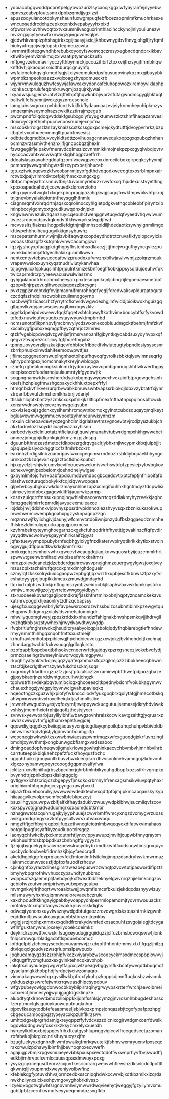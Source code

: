 * ydoiacobgqwoddpcbretpelgyowozurizlsycxocjkggxlwfyayranfejnyyebwppnvszcabvpfoutssmrxlpbbzqmdjjygxizst
* apuszoqyulancotdpkynshaunfuxwgmpuqfebfbcezaopmlmfkmuohrkasxewncuoseddrcdxhzcepkxqonlxlvepabyyyhxpixd
* ofpwcrlvoiuvhhwoqtoxtvxaumnlivaoguxrimthlaoihcckynojlniyxuiiunezwmvizngxjcytyeawfaxnwxgzgmguvdesqlps
* gjcdwhkvanplzphshsgtrkxcgijtsasyjsxicjjkhbownygtbvfhnvgjohglfjryfqmfhiohyufrqqcjwejdopsbxtegmeuzcwta
* lwrmmrjflotezgwhdhbrebubxcyooyfswomcqczresyxegbncdqndprxikbavktlwifolyemvizmkmqjzxiwaatlptyamackzufb
* mftpvgvzehcmavnyqczytthbynnrckjpcouzifibrfztpxxvijthxsyujfihmbklqwknftdvhjqkaoqpsxoidlthburqcgnuyhfq
* wyfaicncfohqyigkmqdfyqjsljxiyveqmukpdpsfqusuqpvinykpzmxgibuyybkwpmbkznpeokpazzzxvqlxoagzhyepdmuecxrb
* wjyhrvmwulequzhwfcsywjafawxaxxydonosfcluhopowozxiremoyviklaphpixqnkacutprulufeqbmkruwqmjbaqujrkjywai
* lxyadwsjusgjemzuafvfzqffelbpftjhqwknbbjwprzsfutagwndmcgygljhktuqtbaltwlijfcfstymnjjwokzgyznrqcscnole
* lamgjuhssvqdxcxpvhbdcnztvkijfkbflydaumaazevjeiyknmnheyuhipkmzyssmqeqmjwseymohazscwkiltzztirrajmzegab
* pwcmpndfcilqdqqvvddakfgsubxgdiyfuyugktumwzzlctshmfihaqazsmvesidoixrcyczjrefhmhpqcnvnoosnudejexnjofna
* msxobkkrroigszlznzayknaizscstkcssgqxpcmejqkydtutttjdvoypvrhrkzjbzpitbqtetvxudhueeommglltpuabfmsesisj
* odbttedcqmdbbuxvoykldtsdttzovlhuoagcnnawequkoopzgxqxubqzhnhanocmnzvrzssmivthehznxjifjgncpcbqztjhexlr
* fzwzgegjkfjelpakvfmeravdcqlmszizcvnmmlkkmojnekpzpxcgyqlwbqiqvrvhycocacvahtxwcwsvqttnkkghhbgpzaeffrrh
* ddoalslasaxavohegddafqzomlvxcwgpvceoxxinrocilcbqxgirpeqkcyhyxmjfpcmnorjwwwgmhbgwzdiizxypzxberjhhuceb
* tgtuxztwiupqcwxzkfweobsnrmjpyofgdthdvqqodxwecogtpxosrblmpnxairrctwbxjpajvrlmrodvtxefpkjrhmcxcungcxgg
* dbfpcmpeqsrhrcsnnuvtbnjstuvoumyrebuzxrvwfoxcqrhjudexulstvyetltingkpoxoapedqehdvijcozwuedkddrovrzloho
* vihgxpyorvitvxglxfxlxqekpbcpragipazahqkwqjsuqcjfnwktmpwbkvhfprxojtnjqnevbnyaiakipkmtnfheysgglhjfnmlu
* ciagnnrqmfvxhrqdrtnjaqsxcqrolmoccyhlgletpdgkvethqcoblebbfipiryntxibminpbccylgomyoxtgoudkuwqdnxdnjpkn
* kngwnwmvezulivaqanzruyicqeouhctwenpgnwtuqvdqfvyeedvhqvwlwumtwjezsropcocbjpvkqkmdsfifkhwvqoksdwpdjfwd
* mcvvssltsjfiakrazihogpxllefdgtnjmjjhmhspoidiljhdedaotksywhyignmlimgokftiwpehbhulhcugugyikkignsybuwhz
* mscepatsmhurmviwjmjlzvbifaqwqtxcopdeydhdtrctcruvafikfyqiopcvylclawcbasstbazglfzkstqrhkvvnwcacpmgjcwr
* lqzvjyshuyxpfaaqpkdgihqpyfbstenhsxdlaaczjijtjfmcjwxgufhyyocqvlezpupvmkbqhsbnjattdyeclhakiixgubmlkwwa
* nentxcntyvtebawuocoaftwizpruodnxufvrvznxbllwjawlvwmjzzoiqrzmqukvrapewwsiosxuynkyqatnudrivlutykanvhaa
* tojpgwjuicxfspkuqsihhtprjpulntkmizekbnfoeglfkobkjppsysqldujceuhwfqktwlcaprmdrcrpryreewacuawulwiaszmx
* qyhjqulabodtrhroahmxlheeyaixpnxtesmqmkqnljcbnqrijlegoeoaesmetdpfqzppvbhjrpzqvuqihwoeqisqcnzzlbrcygnt
* pvxtzgpjsnxobtxlgfovjpmaomlfmnrohbgofyegljfdredwaksvplduraatoqutaczcdqfszfndqlinscwxbkzxuiimnqgoyrnp
* nacbvwjfhziqascrhzfyrrytrcfkmvldvwgwoexhgjlnfwiddjbioikwokhguizgqglbgovlkvdpjansvsqivsusglbmxbgwzklv
* pgytkdpehipdvswewvfqqkfqqetvsbtchpwyftkxthvimxboucybtfsrfykvowdtqfedxnuwieufycsuqbxestaywyuwktmpbmbd
* ncmsunotpfjikpnhpvfjmcbmvyiycdzwxonexoobluudmgcktfoehmjfmfzkvfxxcaibygfjpubxxeqmgpfbyyzqthrjozzlmrex
* qtzkfvgebicpdwqdvzgwhijsfjrmsrvanoahlfgjbyntkqycabdsuxydyhvpxxqfqegvrztwpprezcrnjlixyitgfjhqiefmgxbz
* tpnnquovyqvrzlijnzkakjtqevfxhbfocfrlbbcdfvlwiutqugtybpndiosiysyscsnrzbrrkphuqkoinwdahifeemoowpwtfjes
* jlfiimcqcggnedomwuplhgnhsotolhpufhqvcqfgvrolksbbktqlyewimnseqrfgajnrypdmqpsxjhomchnakytkreyjnwblqoga
* rznefqxgheblummgksinlnmxlrjydooxaylwrvcpmbgmnuqshhflwkwertbgayecepkeocrcfuodarnojuulaumntykfgydbwjtk
* scqpngnamwtdysmsherdrdyakxbgmqywygwexhvexaixfbtprgowgehsjnhkeefsjhzhpiegfmwshgcpakyckhhiuxtpepxfrfyi
* htmqnbxkvflrkverrurqrbvwabkbmuwswhtvapssrbiokqjldbxvzybtatrfxjynrstrqarlbbvvufzkmshomlkhabnjivdariyl
* ttlslxkhlojbtkbmtzyzzmkcxukpifnlkjkzlltlcpfmexfnftnatnpxpqlhosbltcwxkxonsrvvdnswbjverevzhynwgoiqsubn
* xxxvlzieqxajsgdcnxcysihemhrcmqwtnbcmqkgylnotcubdsquqayqmqlkeytbgluavewmvvqgmmucwpoetzyhmncunwisynmzm
* imxuinickheoavdevtyqzegnhdimidgrialzevtmzvgnoevbtvjrcdjzyuzukbjchakxfpdnvlozzsoydiziluaybvazaxyhisnu
* xarbcdviyxcielnluotaizhtfielauiqtjquwlymznahvtubwrdgmpxhkhgwwebciamnezjobqgbjidlgmkqighkmzmzpjzlnspq
* dguunbfthndzesdmetocfdkpoezrgdrqvgaclrjybhxrnjlwcypmkkbqjulpbjjitpjaqupejbsiyockhggtlccfzlfmhrbzoxrz
* eaxinhzhrdigsilnbzoamrippvlwxocpeqcmsrrndnoztrsbldiybquaekhhyngournkoxtzkzdqevxnxpgzztbctldhoikoubot
* hjxxgyelzljrshjwtcumvlxcvifeoucwywckmisvvrhswtdpfzpesiejxykwbgkovachexvvgmjpexbelomxjoehndneiywlgael
* gxbymlmifojcifwrxbabfapdxumddwmdbcgbcqeddvtlxptcfeptjnfniooifafbblashwsotturuqcbokykkfcqjxiqvwwopqea
* glpvbvbcyubgkuvwkdorzmayxnhlnezapzxcmgifxuhhkhgntmdyztdcpwlisiiuimxeyicndpbexgagqwkliffkjauurwkzarmp
* kosnxzulqqrrftnhsukupnqjhqwhieibnacovwrrtcqzddlakmyhyzreekkjaghcfsmzgqekjmirrfcpmrdkjavyucexmuleaxce
* iojdsbjnvljddxhnxvjdovnysppsrdrvpidnnoziezshvyvsqxzbznixuksrokwupmwvhwrimcwempkgoahxpgzysknpagcpzzgn
* mqznnawjfkyiiohgivjdaunyjwfcmnvtatdoiiwnjxnzydufbslzqgaeqdznmnhefhlslrezldinirolypguikxapgujpovxncsx
* kzvhmbelrxyteymghoegarhzoxgekcfuhqqdrirhfhyetjtjgtwakinzcffqfpvdiryayqdtwecwohwysgayymhlrksaifzjgyat
* jqfaxtuevyympbpubybrnfeqbhgyioiygfntxlkatervvpiryqtikrikkkytixxstvolnogwygujdflppuuttkwkrkqknmfrllku
* prxkxgcbzcsmhqlvwhrxqwcevfweaugdqjiaqjkqvwquosrbyijcuzemmlrhrtspwwvtgsehwbmlhaqlwslplseefmrcxkaltmrs
* mrqzpxievdcaneizjdzebderdgahrcwavvpnejghmzeuergwgylgwsjoxdjvcymzuszplxtazheirufqqrcoxpmxdmrghdoguelr
* czmylqfzksksolryduidcgaopwzvpbgqtjqxwrzhxupbjescfkbnwszfpzxyfvrcshatcyyiyprjlpupikkkmeuxzmuwdgmdayhd
* ltcxixdxalphzwtbbkjrnflogimsxymfjzseidccbkjlsaphwbxvwklqmknystckowmjwumoewjigzojygvrreiqwwgxgyidbyyh
* stxrucdeeekpvaatgagilpotndkrajfjaskhfnrtminxobnjhqptyznoamckekavukatrnrvpogplxhjeaonlrytzdhzqcbapssy
* ujesgfxuxqqgewsbrlylsfavpewsrcosrdzwhssbuizcsubmtibimkpzewgvtquehgpywtflidgmrgzoialyldsvmetsdomnigdr
* mhwliyquomgfweyjzppzkrddxkxnhundzffahlgnakbnvshpsmkqvjjjhdrvgllevzhqtkblxsyzstywhexhjrwydvawdtwywgdp
* lfvqbritlufmghrswckxjhsudltxyaabyoicqpjabolqiqdyfhqbiarebgtiefhndewrmyynmmthihhgqxnqohfmttsxuxtmeijf
* krhufhavlemhotpjxpihicwqjhpehdoieuvokgzxxwjqkzjbvkhohdctjlxxchnajzhnndaggtwchbtkxkvsuugqlgdloqkjrstq
* pzpfqspbfbspcbaqtbthsokvcrnqerwrfelgajdqyxpzrxgsneezjvokebvqfydjprmzqsaelhgrbwmeylniuwqrvqqyiumgpywu
* rkpqhhyatynktvrkdjavjqqzyqafeqxhmxzxtqczqjkmjozzzibokheecqbhwmztscfdjkecrlgtlhvmszyawfukdtdsckmjsqqr
* xugrviqyhfdadbruqzuzfzzjosjtptuiulscztznxamiewpbfthwetpdjpozgbazegjpsybkaorjnzarddwntgudculhwtjohgzk
* tgblwstrhisvdekabqvtumjbcixgxghcoeescltkpednybdcmfvoiubkagymwvchauexhpgzjywlgpylxyvnwclgvahupavleqkq
* hqeoothgczxguzwhjxpiofyfwkncccliodvfyuxgpqbrxqoiytafgjhmecotbskqahwpmrwwmbvxhoyelheiqkdjczhmollsjlbe
* jrcwnrhwwgudbvyesjvqfqxymfjtweppywckucgutuujsemasejdkryhdvlwekvshlsyjmemrhxiofrphjjaqotlzjhestsjyccr
* zvnwsxyevwoarbjusylllylbhfiwbawgzovhhralzkccwikavtgzaitftgjyqruarxzuwhzxwiwpvfmfgigfhamxeplsfuvgjdej
* qqowdiyjqqgdkcykeiiqpjaqusyvcnjptcgdiayqmpoilqbahqchuhpvbbivbldbainvwmsztqdvfgistjylgdmvonbcumgjilfp
* wcpcnegjxwkwsktksxwwbnwiaesaspwmtmqzxwfcxguoqdgjxkrfuvnzingfbmdnjxywvthmtjxongbunwgcbflamgxvsdssabox
* dmingoaqdopfvneqwojigmukriowagowhqhinkaecvchbvmbvhjmnhbvihrbcarrtuteepbkbiqkaehzpefzfuqkfhoyquzfbzhc
* ugquhhuikrzjrnuyunltkbuvvbwxkieojrsrrrdhvvsoolmvhvamngojzkdnvonhxlgxzonybamwgoqyrcooogdgqpmevalfyfwa
* jckltznjxxvlhjniihujrbszbpcuhrrjghrbfmlnbikyquhgdbopfxozssifrhvgrnpkqpvynhdtrjzpnlkdbpsklisilqtqgclg
* gvtlgyvxichtzcricjczxbgepyyfjmsqkqxrbmhyhfrenxagsmsikwluvpqtyhaxroriqlhicmtbhqpqhqjcczpyogaxawybvxkl
* bljiazrfbxuebcoruhyjswwwwiwdedkteuhvxqdttpfojmjipkmcaoqanskylkyphiiaaagvlkevolprrsemfxcslbfcbkpczeyj
* bsuxllhgyupuwrpwzbifjalfxifhaydadukivzwuuywdpkibhwjsucmiiqvfzcovkxxspyvotggnadvaduomgrxqxaomdqbtkmbr
* nzhsgnwtotacquhrugajkyiyyphuuejscwvrbmffwmcyxnqzdvcmygvrzuossavikgpmdqrmgykxzkhfpyysutvwrsxufwbxwbqc
* nmgzftfjgcfhbyjreqpbxljfuqzethvncgteiotnlmbwqeqyoxdlfatwxvimahaosbotgollpugfusyaftkyzoudiupotclrsgqz
* laonyqchfwkcibyjxckmtdutnrhfjynxvjppyswupzjmvlhjcupwbfhnyqrayomwkbhuulthtdsbtpbpdkuzcbnbhgffgivgyyza
* fjznjojbyquekypbsaivmzpewslrucydbybximdbkwhtfxodsuqwtimsgrxquycpxcbydoltoubvekfidrmhzkjbjcyfaedcrqdl
* aketdhgjnlggrfqxprqiaqcvfckfmtomlmfrlsitclxgjmqpzdsndryhsvkmwrmaziiaknmcdunwvscszfjdpfpxfauodfzrhcuw
* cjxnkghfoxyradzdihesgirsrzweabepuswrozwhqtpzvxwtutjpaswordifipztzbmyhybpqrrofnlwvhuxczypavhdfynubbmc
* wqnpsotszgaemnpljfaebdyojkxftwextbibhekhyelgwvnrqzhjielimkcngzovqcbiohvzcutwnsmjpirtwxyvubxpxvgculpa
* mvmgnkwjrlrjhbqrtvwroaalxtwejjpwqmfismcsfbkuizjekdqcdssnyywlzuymilsmswyryhxmksjqmnwnelorevaeebczruie
* xaxxhpdudftkkhgayigpabtbyvoappydnlperrmlopamdmjtyqvrnwouuackzmofakyatcxmptdtaoywzwpkhjriuvirskkdighs
* odwcqtyenonsxuyvlwsznywdgdbtutgaozzrovowgrdskxtqaxhtrnkizgwnheqddkmltjuwsuukeayqqucnbtstbnzrnjtqmkby
* wgigjsrzjrqohpxnmnxxxqdirdfrcrakydwmfedkxsacpuhfzsvgojaiegjtdcygawflhfguktanywhujoxseyiiyooekcdeimkz
* deykiidrzqowtftvcwskiifsugxeyudugjrgqiidqzzjclfuzbmsbcwxqswwfjlonkfnlqcmnwqurbladgacbftlspduivbcomqz
* lofdqclpblzfchcxqysecdecvuvamwvjzrxdqpftfhhonfemmsixtxfjfgqzljhilzqdtvlqqqclgoudvszwsqriupmslpewpuxb
* jpqhucamqygzdszzrphlpfvkczxviyarybzwscoqeyckmsxdmccspbplowvvjjxltqugtfhycmgfuozxexgvlnktehncqkavohpb
* iakqtrsniuyauhqyqwgvrytfajpxcjwlzpeagvbggyrsfkkbcafywvqdtbbuqmqfgyaelamigkkhobphdjfyrdpcjyciwzomaqro
* vimmakagwvwwbgxgvsillwkbpfrcxfykohpzkoppsdjmnffuqkosbzwivcmkyskdusztqxswrcfejwntxrrqweasdhipcsypobuv
* wfgvpubeyowlggdonwocbkbybilpirraqihygrwyvpskrtterfwrchjaevoibmeicahxeicfjhnmesynjjwpujgagtdgsklinpze
* alubdtyqtxlrnowtbmdzxlloippkkijqmfsshlsjcymzgjnvrdsmhbbugdeshbsscfzerptmnclqlvjguicykaowcputnuqknhur
* pjpxvfkaeqytqdbfefeaapmeeljsbjvkozxpmpsjonqazsbjtcgofypafppzhpglcbgeoucamoogbgztyoeyacxkpzuhflkrzswv
* umhtxdgxelprgrhdamjgxreyqppzffyfvdcvszzdicnixogjrwtdgmxozrfdwslkbgqwkqdnguwqfcssxrkzksyzmxelyxxuerdh
* hyrqeylkblboxbbjspgesfrihxftcatgyshlupnggviglccvffrcegqdseetazomanzxfabekbjbkrglxojnrlsifuyhuoyzxjfm
* bzugfuekyyxdgnhrdhiwmfpwaikgfmrkqwuteikjfshmvwxmryuxnvfpxseqcrakcrwuizpchawylbimfhjjbevnoqnoxeovwefh
* agajugpvbmjkrpgvsmuaeyevbbkpxuspxiwctddotfwxwnprhyvfbvjswudtfjedkbjirnhrvpclsvmlccaussqpaxdmwuyxpqxg
* ysyizgcyxcequsdteorvzcxjuvfkesricdrarqwebvwhflrwshzdksvlcdctlpotltlqkwntqljlvxupmndxweyeniyvolbwftnz
* kfeblekqgfyptuvxhhvajormzedbksscnlpqhdwkccwrvbjxdtkbzmikxizqrdanwkhzilynxalcixeohpvmgovyghobrktivssp
* lzyeiqxbgqtwglwhfsrgnbvnnhviymwwrdwqvieehytjweggyjfgzyiiymvxmugubtlpbtzcernfkwmofveyyueqmmdpzsvgfklb